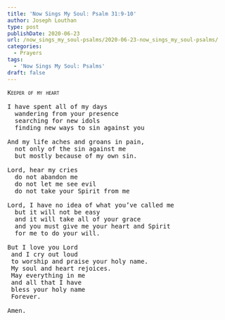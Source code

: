 ```yaml
---
title: 'Now Sings My Soul: Psalm 31:9-10'
author: Joseph Louthan
type: post
publishDate: 2020-06-23
url: /now_sings_my_soul-psalms/2020-06-23-now_sings_my_soul-psalms/
categories:
  - Prayers
tags:
  - 'Now Sings My Soul: Psalms'
draft: false
---
```

<pre>
<div style="font-variant: small-caps;">Keeper of my heart</div>
I have spent all of my days
  wandering from your presence
  searching for new idols
  finding new ways to sin against you

And my life aches and groans in pain,
  not only of the sin against me
  but mostly because of my own sin.

Lord, hear my cries
  do not abandon me
  do not let me see evil
  do not take your Spirit from me

Lord, I have no idea of what you’ve called me
  but it will not be easy
  and it will take all of your grace
  and you must give me your heart and Spirit
  for me to do your will. 

But I love you Lord
 and I cry out loud
 to worship and praise your holy name. 
 My soul and heart rejoices. 
 May everything in me
 and all that I have 
 bless your holy name
 Forever. 

Amen. 
</pre>